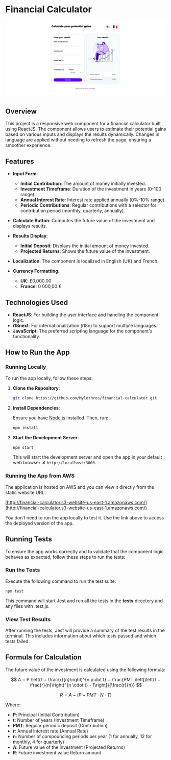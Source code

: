 # Financial Calculator

![Financial Calculator Banner](imagesReadme/calculator.png)

## Overview

This project is a responsive web component for a financial calculator built using ReactJS. The component allows users to estimate their potential gains based on various inputs and displays the results dynamically. Changes in language are applied without needing to refresh the page, ensuring a smoother experience.

## Features

- **Input Form**:
  - **Initial Contribution**: The amount of money initially invested.
  - **Investment Timeframe**: Duration of the investment in years (0-100 range).
  - **Annual Interest Rate**: Interest rate applied annually (0%-10% range).
  - **Periodic Contributions**: Regular contributions with a selector for contribution period (monthly, quarterly, annually).

- **Calculate Button**: Computes the future value of the investment and displays results.

- **Results Display**:
  - **Initial Deposit**: Displays the initial amount of money invested.
  - **Projected Returns**: Shows the future value of the investment.

- **Localization**: The component is localized in English (UK) and French.

- **Currency Formatting**:
  - **UK**: £0,000.00
  - **France**: 0 000,00 €

## Technologies Used

- **ReactJS**: For building the user interface and handling the component logic.
- **i18next**: For internationalization (i18n) to support multiple languages.
- **JavaScript**: The preferred scripting language for the component's functionality.

## How to Run the App

### Running Locally

To run the app locally, follow these steps:

1. **Clone the Repository**:

    ```bash
    git clone https://github.com/Mylothros/financial-calculator.git
    ```

2. **Install Dependencies**:

    Ensure you have [Node.js](https://nodejs.org/) installed. Then, run:

    ```bash
    npm install
    ```

3. **Start the Development Server**:

    ```bash
    npm start
    ```

    This will start the development server and open the app in your default web browser at `http://localhost:3000`.

### Running the App from AWS

The application is hosted on AWS and you can view it directly from the static website URL:

[http://financial-calculator.s3-website-us-east-1.amazonaws.com/](http://financial-calculator.s3-website-us-east-1.amazonaws.com/)

You don’t need to run the app locally to test it. Use the link above to access the deployed version of the app.

## Running Tests

To ensure the app works correctly and to validate that the component logic behaves as expected, follow these steps to run the tests:

### Run the Tests

Execute the following command to run the test suite:

```
npm test
```

This command will start Jest and run all the tests in the __tests__ directory and any files with .test.js.

### View Test Results

After running the tests, Jest will provide a summary of the test results in the terminal. This includes information about which tests passed and which tests failed.

## Formula for Calculation

The future value of the investment is calculated using the following formula:

$$
A = P \left(1 + \frac{r}{n}\right)^{n \cdot t} + \frac{PMT \left[\left(1 + \frac{r}{n}\right)^{n \cdot t} - 1\right]}{\frac{r}{n}}
$$

$$
R = A - (P + PMT \cdot N \cdot T)
$$


Where:
- **P**: Principal (Initial Contribution)
- **t**: Number of years (Investment Timeframe)
- **PMT**: Regular periodic deposit (Contribution)
- **r**: Annual interest rate (Annual Rate)
- **n**: Number of compounding periods per year (1 for annually, 12 for monthly, 4 for quarterly)
- **A**: Future value of the investment (Projected Returns)
- **R**: Future investment value Return amount